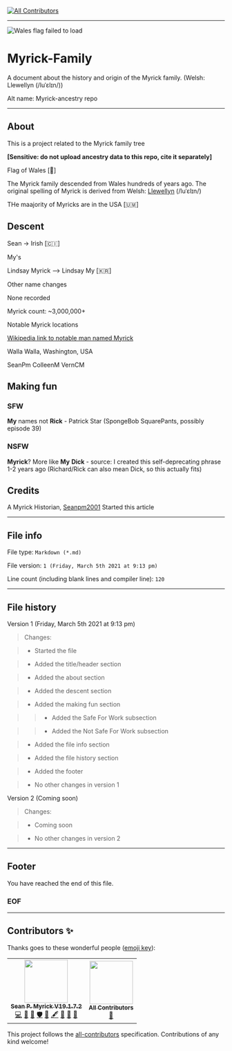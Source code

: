 
<!-- ALL-CONTRIBUTORS-BADGE:START - Do not remove or modify this section -->
[![All Contributors](https://img.shields.io/badge/all_contributors-2-orange.svg?style=flat-square)](#contributors-)
<!-- ALL-CONTRIBUTORS-BADGE:END -->
***

![Wales flag failed to load](/Flags/Flag_of_Wales_(1959–present).svg)

# Myrick-Family
A document about the history and origin of the Myrick family. (Welsh: Llewellyn (/luˈɛlɪn/))

Alt name: Myrick-ancestry repo

***

## About

This is a project related to the Myrick family tree

**[Sensitive: do not upload ancestry data to this repo, cite it separately]**

Flag of Wales [🏴󠁧󠁢󠁷󠁬󠁳󠁿]

The Myrick family descended from Wales hundreds of years ago. The original spelling of Myrick is derived from Welsh: [Llewellyn](https://en.wikipedia.org/wiki/Llywelyn_(name)) (/luˈɛlɪn/)

THe maajority of Myricks are in the USA [🇺🇲]

## Descent

Sean -> Irish [🇨🇮]

My's

Lindsay Myrick --> Lindsay My [🇰🇷]

Other name changes

None recorded

Myrick count: ~3,000,000+

Notable Myrick locations

[Wikipedia link to notable man named Myrick](https://en.wikipedia.org/wiki/Myrick)

Walla Walla, Washington, USA

SeanPm
ColleenM
VernCM

## Making fun

### SFW

**My** names not **Rick** - Patrick Star (SpongeBob SquarePants, possibly episode 39)

### NSFW

**Myrick**? More like **My** **Dick** - source: I created this self-deprecating phrase 1-2 years ago (Richard/Rick can also mean Dick, so this actually fits)

## Credits

A Myrick Historian, [Seanpm2001](https://github.com/seanpm2001) Started this article

***

## File info

File type: `Markdown (*.md)`

File version: `1 (Friday, March 5th 2021 at 9:13 pm)`

Line count (including blank lines and compiler line): `120`

***

## File history

Version 1 (Friday, March 5th 2021 at 9:13 pm)

> Changes:

> * Started the file

> * Added the title/header section

> * Added the about section

> * Added the descent section

> * Added the making fun section

> > * Added the Safe For Work subsection

> > * Added the Not Safe For Work subsection

> * Added the file info section

> * Added the file history section

> * Added the footer

> * No other changes in version 1

Version 2 (Coming soon)

> Changes:

> * Coming soon

> * No other changes in version 2

***

## Footer

You have reached the end of this file.

### EOF

***

## Contributors ✨

Thanks goes to these wonderful people ([emoji key](https://allcontributors.org/docs/en/emoji-key)):

<!-- ALL-CONTRIBUTORS-LIST:START - Do not remove or modify this section -->
<!-- prettier-ignore-start -->
<!-- markdownlint-disable -->
<table>
  <tr>
    <td align="center"><a href="https://gist.github.com/seanpm2001/7e40a0e13c066a57577d8200b1afc6a3"><img src="https://avatars.githubusercontent.com/u/65933340?v=4?s=100" width="100px;" alt=""/><br /><sub><b>Sean P. Myrick V19.1.7.2</b></sub></a><br /><a href="https://github.com/seanpm2001/Myrick-Family/commits?author=seanpm2001" title="Code">💻</a> <a href="https://github.com/seanpm2001/Myrick-Family/commits?author=seanpm2001" title="Documentation">📖</a> <a href="#projectManagement-seanpm2001" title="Project Management">📆</a> <a href="#security-seanpm2001" title="Security">🛡️</a> <a href="#data-seanpm2001" title="Data">🔣</a> <a href="#content-seanpm2001" title="Content">🖋</a> <a href="#design-seanpm2001" title="Design">🎨</a> <a href="#maintenance-seanpm2001" title="Maintenance">🚧</a> <a href="#ideas-seanpm2001" title="Ideas, Planning, & Feedback">🤔</a></td>
    <td align="center"><a href="https://allcontributors.org"><img src="https://avatars.githubusercontent.com/u/46410174?v=4?s=100" width="100px;" alt=""/><br /><sub><b>All Contributors</b></sub></a><br /><a href="https://github.com/seanpm2001/Myrick-Family/commits?author=all-contributors" title="Documentation">📖</a></td>
  </tr>
</table>

<!-- markdownlint-restore -->
<!-- prettier-ignore-end -->

<!-- ALL-CONTRIBUTORS-LIST:END -->

This project follows the [all-contributors](https://github.com/all-contributors/all-contributors) specification. Contributions of any kind welcome!